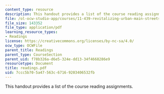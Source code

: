 ```yaml
---
content_type: resource
description: This handout provides a list of the course reading assignments.
file: /ol-ocw-studio-app/courses/11-439-revitalizing-urban-main-streets-mission-hill-egleston-square-boston-spring-2003/7ccc5b705a47563c67169203406532fb_readings.pdf
file_size: 143352
file_type: application/pdf
learning_resource_types:
- Readings
license: https://creativecommons.org/licenses/by-nc-sa/4.0/
ocw_type: OCWFile
parent_title: Readings
parent_type: CourseSection
parent_uid: f78b326a-d6e5-324e-dd13-34f4668286e9
resourcetype: Document
title: readings.pdf
uid: 7ccc5b70-5a47-563c-6716-9203406532fb
---
```

This handout provides a list of the course reading assignments.